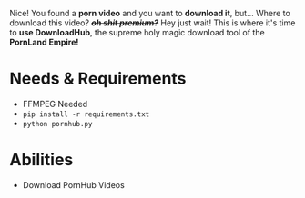 Nice! You found a **porn video** and you want to **download it**, but... Where to download this video? ***~~oh shit premium?~~*** Hey just wait! This is where it's time to **use DownloadHub**, the supreme holy magic download tool of the **PornLand Empire!**

# Needs & Requirements
- FFMPEG Needed
- `pip install -r requirements.txt`
- `python pornhub.py`

# Abilities
- Download PornHub Videos
